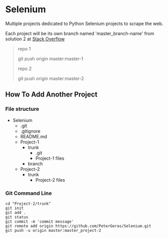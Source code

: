# Selenium
Multiple projects dedicated to Python Selenium projects to scrape the web. 


Each project will be its own branch named 'master_branch-name' from solution 2 at [Stack Overflow](https://stackoverflow.com/questions/14679614/whats-the-best-practice-for-putting-multiple-projects-in-a-git-repository)

> repo 1
>
> git push origin master:master-1
> 
> repo 2
>
> git push origin master:master-2


## How To Add Another Project

### File structure

- Selenium
  - .git
  - .gitignore
  - README.md
  - Project-1
    - trunk
      - .git
	  - Project-1 files
	- branch
  - Project-2
    - trunk
	  - Project-2 files


### Git Command Line

```git
cd "Project-2/trunk"
git init
git add .
git status
git commit -m 'commit message'
git remote add origin https://github.com/PeterGeras/Selenium.git
git push -u origin master:master_project-2
```